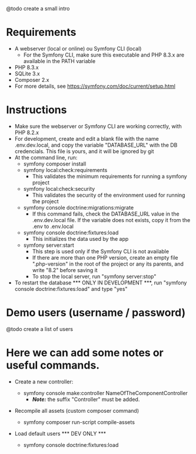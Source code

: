 @todo create a small intro

# Requirements
- A webserver (local or online) ou Symfony CLI (local)
    - For the Symfony CLI, make sure this executable and PHP 8.3.x are available in the PATH variable
- PHP 8.3.x
- SQLite 3.x
- Composer 2.x
- For more details, see https://symfony.com/doc/current/setup.html

# Instructions
- Make sure the webserver or Symfony CLI are working correctly, with PHP 8.2.x
- For development, create and edit a blank file with the name .env.dev.local, and copy the variable "DATABASE_URL" with the DB credencials. This file is yours, and it will be ignored by git
- At the command line, run:
    - symfony composer install
    - symfony local:check:requirements
        - This validates the minimum requirements for running a symfony project
    - symfony local:check:security
        - This validates the security of the environment used for running the project
    - symfony console doctrine:migrations:migrate
        - If this command fails, check the DATABASE_URL value in the .env.dev.local file. If the variable does not exists, copy it from the .env to .env.local
    - symfony console doctrine:fixtures:load
        - This initializes the data used by the app
    - symfony server:start
        - This step is used only if the Symfony CLI is not available
        - If there are more than one PHP version, create an empty file ".php-version" in the root of the project or any its parents, and write "8.2" before saving it
        - To stop the local server, run "symfony server:stop"
- To restart the database *** ONLY IN DEVELOPMENT ***, run "symfony console doctrine:fixtures:load" and type "yes"

# Demo users (username / password)
@todo create a list of users

# Here we can add some notes or useful commands.

- Create a new controller:
    - symfony console make:controller NameOfTheComponentController
        - ***Note:*** the suffix "Controller" must be added.

- Recompile all assets (custom composer command)
    - symfony composer run-script compile-assets

- Load default users *** DEV ONLY ***
    - symfony console doctrine:fixtures:load
